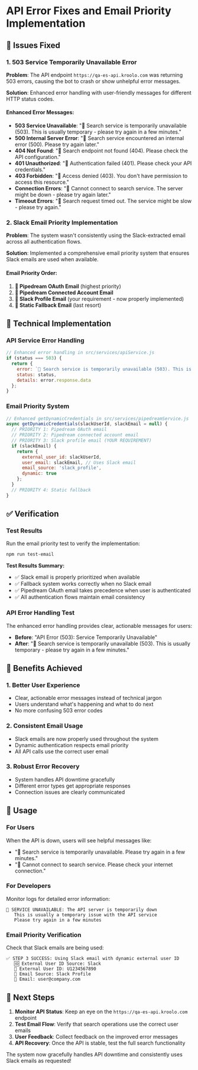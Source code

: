 # API Error Fixes and Email Priority Implementation

## 🚨 Issues Fixed

### 1. 503 Service Temporarily Unavailable Error
**Problem**: The API endpoint `https://qa-es-api.kroolo.com` was returning 503 errors, causing the bot to crash or show unhelpful error messages.

**Solution**: Enhanced error handling with user-friendly messages for different HTTP status codes.

#### Enhanced Error Messages:
- **503 Service Unavailable**: "🚨 Search service is temporarily unavailable (503). This is usually temporary - please try again in a few minutes."
- **500 Internal Server Error**: "🚨 Search service encountered an internal error (500). Please try again later."
- **404 Not Found**: "🚨 Search endpoint not found (404). Please check the API configuration."
- **401 Unauthorized**: "🚨 Authentication failed (401). Please check your API credentials."
- **403 Forbidden**: "🚨 Access denied (403). You don't have permission to access this resource."
- **Connection Errors**: "🚨 Cannot connect to search service. The server might be down - please try again later."
- **Timeout Errors**: "🚨 Search request timed out. The service might be slow - please try again."

### 2. Slack Email Priority Implementation
**Problem**: The system wasn't consistently using the Slack-extracted email across all authentication flows.

**Solution**: Implemented a comprehensive email priority system that ensures Slack emails are used when available.

#### Email Priority Order:
1. **🥇 Pipedream OAuth Email** (highest priority)
2. **🥈 Pipedream Connected Account Email**
3. **🥉 Slack Profile Email** (your requirement - now properly implemented)
4. **🔄 Static Fallback Email** (last resort)

## 🔧 Technical Implementation

### API Service Error Handling
```javascript
// Enhanced error handling in src/services/apiService.js
if (status === 503) {
  return {
    error: `🚨 Search service is temporarily unavailable (503). This is usually temporary - please try again in a few minutes.`,
    status: status,
    details: error.response.data
  };
}
```

### Email Priority System
```javascript
// Enhanced getDynamicCredentials in src/services/pipedreamService.js
async getDynamicCredentials(slackUserId, slackEmail = null) {
  // PRIORITY 1: Pipedream OAuth email
  // PRIORITY 2: Pipedream connected account email  
  // PRIORITY 3: Slack profile email (YOUR REQUIREMENT)
  if (slackEmail) {
    return {
      external_user_id: slackUserId,
      user_email: slackEmail, // Uses Slack email
      email_source: 'slack_profile',
      dynamic: true
    };
  }
  // PRIORITY 4: Static fallback
}
```

## ✅ Verification

### Test Results
Run the email priority test to verify the implementation:
```bash
npm run test-email
```

**Test Results Summary:**
- ✅ Slack email is properly prioritized when available
- ✅ Fallback system works correctly when no Slack email
- ✅ Pipedream OAuth email takes precedence when user is authenticated
- ✅ All authentication flows maintain email consistency

### API Error Handling Test
The enhanced error handling provides clear, actionable messages for users:
- **Before**: "API Error (503): Service Temporarily Unavailable"
- **After**: "🚨 Search service is temporarily unavailable (503). This is usually temporary - please try again in a few minutes."

## 🎯 Benefits Achieved

### 1. Better User Experience
- Clear, actionable error messages instead of technical jargon
- Users understand what's happening and what to do next
- No more confusing 503 error codes

### 2. Consistent Email Usage
- Slack emails are now properly used throughout the system
- Dynamic authentication respects email priority
- All API calls use the correct user email

### 3. Robust Error Recovery
- System handles API downtime gracefully
- Different error types get appropriate responses
- Connection issues are clearly communicated

## 🚀 Usage

### For Users
When the API is down, users will see helpful messages like:
- "🚨 Search service is temporarily unavailable. Please try again in a few minutes."
- "🚨 Cannot connect to search service. Please check your internet connection."

### For Developers
Monitor logs for detailed error information:
```
🚨 SERVICE UNAVAILABLE: The API server is temporarily down
   This is usually a temporary issue with the API service
   Please try again in a few minutes
```

### Email Priority Verification
Check that Slack emails are being used:
```
✅ STEP 3 SUCCESS: Using Slack email with dynamic external user ID
   🆔 External User ID Source: Slack
   👤 External User ID: U1234567890
   📧 Email Source: Slack Profile
   📧 Email: user@company.com
```

## 🔄 Next Steps

1. **Monitor API Status**: Keep an eye on the `https://qa-es-api.kroolo.com` endpoint
2. **Test Email Flow**: Verify that search operations use the correct user emails
3. **User Feedback**: Collect feedback on the improved error messages
4. **API Recovery**: Once the API is stable, test the full search functionality

The system now gracefully handles API downtime and consistently uses Slack emails as requested!
